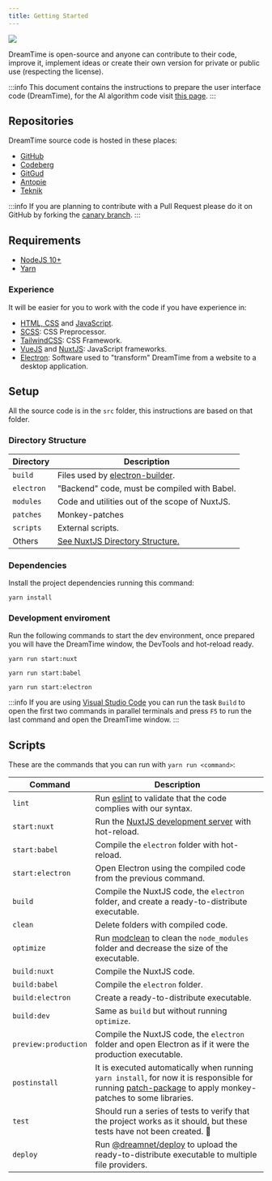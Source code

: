 ```yaml
---
title: Getting Started
---
```


![](/img/screely-1590144437132.png)

DreamTime is open-source and anyone can contribute to their code, improve it, implement ideas or create their own version for private or public use (respecting the license).

:::info
This document contains the instructions to prepare the user interface code (DreamTime), for the AI ​​algorithm code visit [this page](https://github.com/dreamnettech/dreampower#-development).
:::

## Repositories

DreamTime source code is hosted in these places:

- [GitHub](https://github.com/dreamnettech/dreamtime)
- [Codeberg](https://codeberg.org/dreamnet/dreamtime)
- [GitGud](https://gitgud.io/dreamnet/dreamtime)
- [Antopie](https://code.antopie.org/dreamnet/dreamtime)
- [Teknik](https://git.teknik.io/dreamnet/dreamtime)

:::info
If you are planning to contribute with a Pull Request please do it on GitHub by forking the [canary branch](https://github.com/dreamnettech/dreamtime/tree/canary).
:::

## Requirements

- [NodeJS 10+](https://nodejs.org/en/)
- [Yarn](https://yarnpkg.com/en/docs/install)

### Experience

It will be easier for you to work with the code if you have experience in:

- [HTML, CSS](https://www.codecademy.com/catalog/language/html-css) and [JavaScript](https://www.codecademy.com/catalog/language/javascript).
- [SCSS](https://sass-lang.com/): CSS Preprocessor.
- [TailwindCSS](https://tailwindcss.com/): CSS Framework.
- [VueJS](https://vuejs.org/) and [NuxtJS](https://nuxtjs.org/): JavaScript frameworks.
- [Electron](https://electronjs.org/): Software used to "transform" DreamTime from a website to a desktop application.

## Setup

All the source code is in the `src` folder, this instructions are based on that folder.

### Directory Structure

| Directory            | Description |
|--------------------|------------|
| `build` | Files used by [electron-builder](https://www.electron.build/). |
| `electron` | "Backend" code, must be compiled with Babel. |
| `modules` | Code and utilities out of the scope of NuxtJS. |
| `patches` | Monkey-patches |
| `scripts` | External scripts. |
| Others | [See NuxtJS Directory Structure.](https://nuxtjs.org/guide/directory-structure) |

### Dependencies

Install the project dependencies running this command:

`yarn install`


### Development enviroment

Run the following commands to start the dev environment, once prepared you will have the DreamTime window, the DevTools and hot-reload ready.

`yarn run start:nuxt`

`yarn run start:babel`

`yarn run start:electron`


:::info
If you are using [Visual Studio Code](https://code.visualstudio.com/) you can run the task `Build` to open the first two commands in parallel terminals and press `F5` to run the last command and open the DreamTime window.
:::

## Scripts

These are the commands that you can run with `yarn run <command>`:

| Command            | Description |
|--------------------|------------|
| `lint` |Run [eslint](https://eslint.org/) to validate that the code complies with our syntax.|
| `start:nuxt` |Run the [NuxtJS development server](https://nuxtjs.org/guide/commands) with hot-reload.|
| `start:babel` |Compile the `electron` folder with hot-reload.|
| `start:electron` | Open Electron using the compiled code from the previous command. |
| `build` | Compile the NuxtJS code, the `electron` folder, and create a ready-to-distribute executable. |
| `clean` | Delete folders with compiled code. |
| `optimize` | Run [modclean](https://npmjs.com/package/modclean) to clean the `node_modules` folder and decrease the size of the executable. |
| `build:nuxt` | Compile the NuxtJS code. |
| `build:babel` | Compile the `electron` folder. |
| `build:electron` | Create a ready-to-distribute executable. |
| `build:dev` | Same as `build` but without running `optimize`. |
| `preview:production` | Compile the NuxtJS code, the `electron` folder and open Electron as if it were the production executable. |
| `postinstall` | It is executed automatically when running `yarn install`, for now it is responsible for running [patch-package](https://www.npmjs.com/package/patch-package) to apply monkey-patches to some libraries. |
| `test` | Should run a series of tests to verify that the project works as it should, but these tests have not been created. 🤡 |
| `deploy` | Run [@dreamnet/deploy](https://npm.dreamnet.tech/-/web/detail/@dreamnet/deploy) to upload the ready-to-distribute executable to multiple file providers. |
